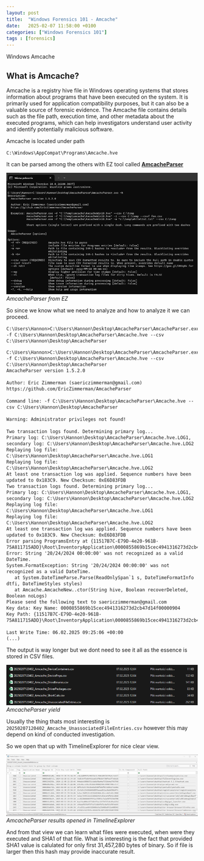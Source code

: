 ```yaml
---
layout: post
title:  "Windows Forensics 101 - Amcache"
date:   2025-02-07 11:58:00 +0100
categories: ["Windows Forensics 101"]
tags : [forensics]
---
```


Windows Amcache 

## What is Amcache?

Amcache is a registry hive file in Windows operating systems that stores information about programs that have been executed on the system. It is primarily used for application compatibility purposes, but it can also be a valuable source of forensic evidence. The Amcache file contains details such as the file path, execution time, and other metadata about the executed programs, which can help investigators understand user activity and identify potentially malicious software.

Amcache is located under path 

```text
C:\Windows\AppCompat\Programs\Amcache.hve
```

It can be parsed among the others with EZ tool called [**AmcacheParser**][amcacheparser]

![img-description](/assets/img/windows-amcacheparser.png)
_AmcacheParser from EZ_




So since we know what we need to analyze and how to analyze it we can proceed. 

```shell
C:\Users\Hannon>C:\Users\Hannon\Desktop\AmcacheParser\AmcacheParser.exe -f C:\Users\Hannon\Desktop\AmcacheParser\Amcache.hve --csv C:\Users\Hannon\Desktop\AmcacheParser
```

```shell
C:\Users\Hannon>C:\Users\Hannon\Desktop\AmcacheParser\AmcacheParser.exe -f C:\Users\Hannon\Desktop\AmcacheParser\Amcache.hve --csv C:\Users\Hannon\Desktop\AmcacheParser
AmcacheParser version 1.5.2.0

Author: Eric Zimmerman (saericzimmerman@gmail.com)
https://github.com/EricZimmerman/AmcacheParser

Command line: -f C:\Users\Hannon\Desktop\AmcacheParser\Amcache.hve --csv C:\Users\Hannon\Desktop\AmcacheParser

Warning: Administrator privileges not found!

Two transaction logs found. Determining primary log...
Primary log: C:\Users\Hannon\Desktop\AmcacheParser\Amcache.hve.LOG1, secondary log: C:\Users\Hannon\Desktop\AmcacheParser\Amcache.hve.LOG2
Replaying log file: C:\Users\Hannon\Desktop\AmcacheParser\Amcache.hve.LOG1
Replaying log file: C:\Users\Hannon\Desktop\AmcacheParser\Amcache.hve.LOG2
At least one transaction log was applied. Sequence numbers have been updated to 0x183C9. New Checksum: 0xE6D83FDB
Two transaction logs found. Determining primary log...
Primary log: C:\Users\Hannon\Desktop\AmcacheParser\Amcache.hve.LOG1, secondary log: C:\Users\Hannon\Desktop\AmcacheParser\Amcache.hve.LOG2
Replaying log file: C:\Users\Hannon\Desktop\AmcacheParser\Amcache.hve.LOG1
Replaying log file: C:\Users\Hannon\Desktop\AmcacheParser\Amcache.hve.LOG2
At least one transaction log was applied. Sequence numbers have been updated to 0x183C9. New Checksum: 0xE6D83FDB
Error parsing ProgramsEntry at {11517B7C-E79D-4e20-961B-75A811715ADD}\Root\InventoryApplication\0000855869b15cec4941316273d2cb47d14f00000904. Error: String '20/24/2024 00:00:00' was not recognized as a valid DateTime.
System.FormatException: String '20/24/2024 00:00:00' was not recognized as a valid DateTime.
   at System.DateTimeParse.Parse(ReadOnlySpan`1 s, DateTimeFormatInfo dtfi, DateTimeStyles styles)
   at Amcache.AmcacheNew..ctor(String hive, Boolean recoverDeleted, Boolean noLogs)
Please send the following text to saericzimmerman@gmail.com
Key data: Key Name: 0000855869b15cec4941316273d2cb47d14f00000904
Key Path: {11517B7C-E79D-4e20-961B-75A811715ADD}\Root\InventoryApplication\0000855869b15cec4941316273d2cb47d14f00000904

Last Write Time: 06.02.2025 09:25:06 +00:00
(...)
```

The output is way longer but we dont need to see it all as the essence is stored in CSV files. 

![img-description](/assets/img/windows-amcache-yield.png)
_AmcacheParser yield_

Usually the thing thats most interesting is `20250207120402_Amcache_UnassociatedFileEntries.csv` however this may depend on kind of conducted investigation.

So we open that up with TimelineExplorer for nice clear view. 

![img-description](/assets/img/windows-amcache-timeline.png)
_AmcacheParser results opened in TimelineExplorer_

And from that view we can learn what files were executed, when were they executed and SHA1 of that file. 
What is interesting is the fact that provided SHA1 value is calulated for only first 31,457,280 bytes of binary.
So if file is larger then this hash may provide inaccurate result. 

[amcacheparser]: <https://ericzimmerman.github.io/#!index.md>